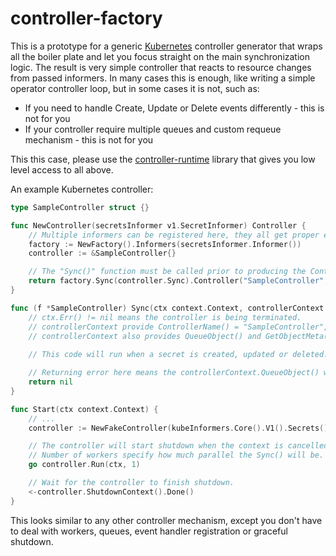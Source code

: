 # controller-factory

This is a prototype for a generic [Kubernetes](https://github.com/kubernetes/kubernetes) controller generator that wraps all the boiler plate and let you
focus straight on the main synchronization logic.
The result is very simple controller that reacts to resource changes from passed informers.
In many cases this is enough, like writing a simple operator controller loop, but in some cases it is not, such as:

* If you need to handle Create, Update or Delete events differently - this is not for you
* If your controller require multiple queues and custom requeue mechanism - this is not for you

This this case, please use the [controller-runtime](https://github.com/kubernetes/controller-runtime) library that gives you low level access to all above.

An example Kubernetes controller:

```go
type SampleController struct {}

func NewController(secretsInformer v1.SecretInformer) Controller {
    // Multiple informers can be registered here, they all get proper event handlers.
    factory := NewFactory().Informers(secretsInformer.Informer())
    controller := &SampleController{}

    // The "Sync()" function must be called prior to producing the Controller().
    return factory.Sync(controller.Sync).Controller("SampleController", events.NewInMemoryRecorder("sample-controller"))
}

func (f *SampleController) Sync(ctx context.Context, controllerContext Context) error {
    // ctx.Err() != nil means the controller is being terminated.
    // controllerContext provide ControllerName() = "SampleController", Queue() = so you can requeue faster, EventRecorder() to record events.
    // controllerContext also provides QueueObject() and GetObjectMeta() to get access to object that caused the Sync() to run.
    
    // This code will run when a secret is created, updated or deleted.

    // Returning error here means the controllerContext.QueueObject() will be re-queued.
    return nil
}

func Start(ctx context.Context) {
    // ... 
    controller := NewFakeController(kubeInformers.Core().V1().Secrets())

    // The controller will start shutdown when the context is cancelled.
    // Number of workers specify how much parallel the Sync() will be. Use with caution, one worker is usually enough.
    go controller.Run(ctx, 1)

    // Wait for the controller to finish shutdown.
    <-controller.ShutdownContext().Done()
}
``` 

This looks similar to any other controller mechanism, except you don't have to deal with workers, queues, event handler registration or graceful shutdown.

